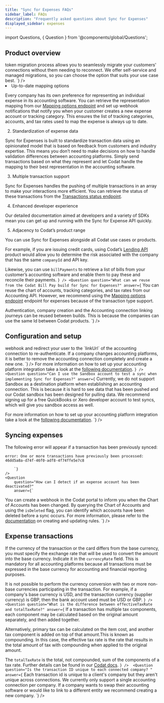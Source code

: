 ```yaml
---
title: "Sync for Expenses FAQs"
sidebar_label: FAQs
description: "Frequently asked questions about Sync for Expenses"
displayed_sidebar: expenses
---
```


import Questions, { Question } from '@components/global/Questions';

## Product overview

<Questions>
	<Question
		question="Where can I see a roadmap for integration and feature support for Sync for Expenses?"
		answer={`
Codat does not currently publish a public product roadmap. If you would like to learn more about upcoming product releases, speak to your account manager.
		`}
	/>
	<Question
		question="How can I migrate our in-house integration to Codat?"
		answer={`
Our <a href="https://docs.codat.io/get-started/migration">token migration process</a> allows you to seamlessly migrate your customers' connections without them needing to reconnect. We offer self-service and managed migrations, so you can choose the option that suits your use case best. 
		`}
	/>
	<Question
		question="Why should I move our existing accounting integrations to Sync for Expenses?"
		answer={`
Moving your existing integrations to Sync for Expenses lets you leverage the following benefits:

1. Up-to-date mapping options 

Every company has its own preference for representing an individual expense in its accounting software. You can retrieve the representation mapping from our <a href="https://docs.codat.io/sync-for-expenses-api#/operations/get-mapping-options">Mapping options endpoint</a> and set up webhook notifications that notify you when your customer creates a new expense account or tracking category. This ensures the list of tracking categories, accounts, and tax rates used to map the expense is always up to date.

2. Standardization of expense data

Sync for Expenses is built to standardize transaction data using an opinionated model that is based on feedback from customers and industry expertise. This means you don’t need to make decisions on how to handle validation differences between accounting platforms. Simply send transactions based on what they represent and let Codat handle the mapping to their best representation in the accounting software.

3. Multiple transaction support

Sync for Expenses handles the pushing of multiple transactions in an array to make your interactions more efficient. You can retrieve the status of these transactions from the <a href="https://docs.codat.io/sync-for-expenses-api#/operations/get-sync-transactions">Transactions status endpoint</a>.

4. Enhanced developer experience

Our detailed documentation aimed at developers and a variety of SDKs mean you can get up and running with the Sync for Expense API quickly.

5. Adjacency to Codat’s product range

You can use Sync for Expenses alongside all Codat use cases or products.

For example, if you are issuing credit cards, using Codat’s <a href="https://docs.codat.io/lending/overview">Lending API</a> product would allow you to determine the risk associated with the company that has the same `companyId` and API key.

Likewise, you can use `billPayments` to retrieve a list of bills from your customer’s accounting software and enable them to pay these and reconcile their payments.
		`}
	/>
	<Question
		question="What can we reuse from the Codat Bill Pay build for Sync for Expenses?"
		answer={`
You can reuse the chart of accounts, tracking categories, and tax rates from our Accounting API. However, we recommend using the <a href="https://docs.codat.io/sync-for-expenses-api#/operations/get-mapping-options">Mapping options endpoint</a> endpoint for expenses because of the transaction type support. 

Authentication, company creation and the Accounting connection linking journeys can be reused between builds. This is because the companies can use the same Id between Codat products.
		`}
	/>
</Questions>

## Configuration and setup

<Questions>
	<Question
		question="How do I reconnect a company?"
		answer={`
If a user disconnects, you can use a <a href="https://docs.codat.io/using-the-api/webhooks/core-rules-types#company-data-connection-status-changed">webhook</a> and redirect your user to the `linkUrl` of the accounting connection to re-authenticate. If a company changes accounting platforms, it is better to remove the accounting connection completely and create a new one. 
		`}
	/>
	<Question
		question="Where can I find logo files for the accounting platforms supported by Sync for Expenses?"
		answer={`
If you want to use the accounting platform logos in your user interface, you can get these via our `GET /integrations` endpoint. 
		`}
	/>	
	<Question
		question="Can I use the Sandbox account to test a sync when implementing Sync for Expenses?"
		answer={`
Currently, we do not support Sandbox as a destination platform when establishing an accounting connection. This is because it is hard to see data that has been pushed and our Codat sandbox has been designed for pulling data. We recommend signing up for a free QuickBooks or Xero developer account to test syncs, which will give you sandbox access as well.

For more information on how to set up your accounting platform integration take a look at the <a href="https://docs.codat.io/integrations/accounting/overview">following documentation</a>. 
		`}
	/>	
	<Question
		question="Can I use the Sandbox account to test a sync when implementing Sync for Expenses?"
		answer={`
Currently, we do not support Sandbox as a destination platform when establishing an accounting connection. This is because it is hard to see data that has been pushed and our Codat sandbox has been designed for pulling data. We recommend signing up for a free QuickBooks or Xero developer account to test syncs, which will give you sandbox access as well.

For more information on how to set up your accounting platform integration take a look at the <a href="https://docs.codat.io/integrations/accounting/overview">following documentation</a>. 
		`}
	/>	
</Questions>

## Syncing expenses

<Questions>
	<Question
		question="How can I resync a transaction which has previously failed once I resolve the issue with the transaction?"
		answer={`
Once you resolve the issue with the transaction, you can create a new dataset for that transaction Id. You are unable to resync the transaction with the same dataset Id as the other successfully synced transactions will trigger the validation for preventing duplicates. To avoid duplicates, Codat checks the transaction metadata to see if a transaction Id has a status of completed. If it does, it is not synced again. 

The following error will appear if a transaction has been previously synced: 

```
error: One or more transactions have previously been processed: 46dd5a8a-d74f-46f0-adf8-4f74ffe5e7c8
``` 
		`}
	/>
	<Question
		question="How can I detect if an expense account has been deactivated?"
		answer={`
You can create a webhook in the Codat portal to inform you when the Chart of Accounts has been changed. By querying the Chart of Accounts and using the `isDeleted` flag, you can identify which accounts have been deleted before a sync occurs. For more information, please refer to the <a href="https://docs.codat.io/using-the-api/webhooks/core-rules-types">documentation</a> on creating and updating rules.
		`}
	/>
</Questions>

## Expense transactions

<Questions>
	<Question
		question="Am I able to update an attachment (i.e. receipt) when I have already synced the expense transaction?"
		answer={`
Codat pushes attachments synchronously to the expense transactions. To update any of these documents, you need to remove the attachment from the accounting platform. Next, you need to upload the correct document either directly to the accounting platform or using Sync for Expenses. When using Sync for Expenses, you benefit from its support for multiple attachments. 
		`}
	/>  
	<Question
		question="How should I handle transactions in a foreign currency?"
		answer={`
For multicurrency transactions, you have to consider the currency of the transaction, the currency of the card, and the base currency of the company in the accounting platform. Depending on the platform, only specific multicurrency scenarios may be supported. Codat provides built-in validations that protect against multicurrency scenarios that aren't supported by specific accounting platforms. 

If the currency of the transaction or the card differs from the base currency, you must specify the exchange rate that will be used to convert the amount into the base currency. Indicate it in the `currencyRate` field. This is mandatory for all accounting platforms because all transactions must be expressed in the base currency for accounting and financial reporting purposes.

It is not possible to perform the currency conversion with two or more non-base currencies participating in the transaction. For example, if a company's base currency is USD, and the transaction currency (supplier currency) is GBP, then the bank account used must be USD or GBP. 
		`}
	/> 
	<Question
		question="What is the difference between effectiveTaxRate and totalTaxRate?"
		answer={`
If a transaction has multiple tax components, each component may be calculated based on the original amount separately, and then added together. 

Alternatively, primary tax can be calculated on the item cost, and another tax component is added on top of that amount.This is known as compounding. In this case, the effective tax rate is the rate that results in the total amount of tax with compounding when applied to the original amount. 

The `totalTaxRate` is the total, not compounded, sum of the components of a tax rate. Further details can be found in our <a href="https://docs.codat.ioaccounting-api#/schemas/TaxRate#tax-components">Codat docs</a>.
		`}
	/> 
	<Question
		question="Is the transaction ID unique to each connected company? "
		answer={`
Each transaction id is unique to a client's company but they aren't unique across connections. We currently only support a single accounting connection per company. If a company wants to swap their accounting software or would like to link to a different entity we recommend creating a new company.
		`}
	/>
</Questions>